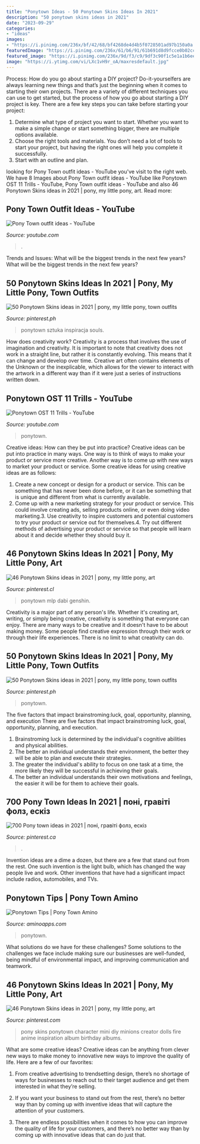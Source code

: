 ```yaml
---
title: "Ponytown Ideas - 50 Ponytown Skins Ideas In 2021"
description: "50 ponytown skins ideas in 2021"
date: "2023-09-29"
categories:
- "ideas"
images:
- "https://i.pinimg.com/236x/bf/42/68/bf4268de4d4b5f0728501ad97b150a0a.jpg"
featuredImage: "https://i.pinimg.com/236x/61/b6/91/61b691d8d9fcce0b02cc2221e66697d3.jpg"
featured_image: "https://i.pinimg.com/236x/9d/f3/c9/9df3c90f1c5e1a1b6ee41af7c6a9aa9d.jpg"
image: "https://i.ytimg.com/vi/LXc1vH9r_oA/maxresdefault.jpg"
---
```



Process: How do you go about starting a DIY project?
Do-it-yourselfers are always learning new things and that’s just the beginning when it comes to starting their own projects. There are a variety of different techniques you can use to get started, but the process of how you go about starting a DIY project is key. 
There are a few key steps you can take before starting your project:

1. Determine what type of project you want to start. Whether you want to make a simple change or start something bigger, there are multiple options available.
2. Choose the right tools and materials. You don’t need a lot of tools to start your project, but having the right ones will help you complete it successfully. 
3. Start with an outline and plan.

	

		
looking for Pony Town outfit ideas - YouTube you've visit to the right web. We have 8 Images about Pony Town outfit ideas - YouTube like Ponytown OST 11 Trills - YouTube, Pony Town outfit ideas - YouTube and also 46 Ponytown Skins ideas in 2021 | pony, my little pony, art. Read more:
		
    
## Pony Town Outfit Ideas - YouTube

<img loading=lazy src="https://i.ytimg.com/vi/PdAcCSYNtcM/maxresdefault.jpg" onerror="this.onerror=null;this.src='https://tse2.mm.bing.net/th?id=OIP.mipQBOBjPm2WLZiEigPT0wHaEK&amp;pid=15.1';" alt="Pony Town outfit ideas - YouTube">

_Source: youtube.com_

>. 

	

Trends and Issues: What will be the biggest trends in the next few years?
What will be the biggest trends in the next few years?

    
## 50 Ponytown Skins Ideas In 2021 | Pony, My Little Pony, Town Outfits

<img loading=lazy src="https://i.pinimg.com/236x/61/b6/91/61b691d8d9fcce0b02cc2221e66697d3.jpg" onerror="this.onerror=null;this.src='https://tse2.mm.bing.net/th?id=OIP.spMiTOhs5L1-7W-7q5aDvAAAAA&amp;pid=15.1';" alt="50 Ponytown Skins ideas in 2021 | pony, my little pony, town outfits">

_Source: pinterest.ph_

>ponytown sztuka inspiracja souls. 

	

How does creativity work?
Creativity is a process that involves the use of imagination and creativity. It is important to note that creativity does not work in a straight line, but rather it is constantly evolving. This means that it can change and develop over time. Creative art often contains elements of the Unknown or the inexplicable, which allows for the viewer to interact with the artwork in a different way than if it were just a series of instructions written down.

    
## Ponytown OST 11 Trills - YouTube

<img loading=lazy src="https://i.ytimg.com/vi/LXc1vH9r_oA/maxresdefault.jpg" onerror="this.onerror=null;this.src='https://tse4.mm.bing.net/th?id=OIP.Y4Sc-ZeUCVYws_dUeMST1gHaEK&amp;pid=15.1';" alt="Ponytown OST 11 Trills - YouTube">

_Source: youtube.com_

>ponytown. 

	

Creative ideas: How can they be put into practice?
Creative ideas can be put into practice in many ways. One way is to think of ways to make your product or service more creative. Another way is to come up with new ways to market your product or service. Some creative ideas for using creative ideas are as follows:
1. Create a new concept or design for a product or service. This can be something that has never been done before, or it can be something that is unique and different from what is currently available.
2. Come up with a new marketing strategy for your product or service. This could involve creating ads, selling products online, or even doing video marketing.3. Use creativity to inspire customers and potential customers to try your product or service out for themselves.4. Try out different methods of advertising your product or service so that people will learn about it and decide whether they should buy it.

    
## 46 Ponytown Skins Ideas In 2021 | Pony, My Little Pony, Art

<img loading=lazy src="https://i.pinimg.com/474x/ca/04/e4/ca04e481dd1a8fa5fd47058137862e40.jpg" onerror="this.onerror=null;this.src='https://tse3.mm.bing.net/th?id=OIP.SEzXE93fU9AbVah4kou4HQAAAA&amp;pid=15.1';" alt="46 Ponytown Skins ideas in 2021 | pony, my little pony, art">

_Source: pinterest.cl_

>ponytown mlp dabi genshin. 

	

Creativity is a major part of any person's life. Whether it's creating art, writing, or simply being creative, creativity is something that everyone can enjoy. There are many ways to be creative and it doesn't have to be about making money. Some people find creative expression through their work or through their life experiences. There is no limit to what creativity can do.

    
## 50 Ponytown Skins Ideas In 2021 | Pony, My Little Pony, Town Outfits

<img loading=lazy src="https://i.pinimg.com/236x/9d/f3/c9/9df3c90f1c5e1a1b6ee41af7c6a9aa9d.jpg" onerror="this.onerror=null;this.src='https://tse3.mm.bing.net/th?id=OIP.2mSORWhNd06QHLeFAV_g6QAAAA&amp;pid=15.1';" alt="50 Ponytown Skins ideas in 2021 | pony, my little pony, town outfits">

_Source: pinterest.ph_

>ponytown. 

	

The five factors that impact brainstroming:luck, goal, opportunity, planning, and execution
There are five factors that impact brainstroming luck, goal, opportunity, planning, and execution. 
1. Brainstroming luck is determined by the individual's cognitive abilities and physical abilities. 
2. The better an individual understands their environment, the better they will be able to plan and execute their strategies. 
3. The greater the individual's ability to focus on one task at a time, the more likely they will be successful in achieving their goals. 
4. The better an individual understands their own motivations and feelings, the easier it will be for them to achieve their goals. 

    
## 700 Pony Town Ideas In 2021 | поні, гравіті фолз, ескіз

<img loading=lazy src="https://i.pinimg.com/474x/20/b4/26/20b42647c1346d7a6316aabe06513074.jpg" onerror="this.onerror=null;this.src='https://tse1.mm.bing.net/th?id=OIP.v5DPOjCTcluZGrVkh-4VCAAAAA&amp;pid=15.1';" alt="700 Pony town ideas in 2021 | поні, гравіті фолз, ескіз">

_Source: pinterest.ca_

>. 

	

Invention ideas are a dime a dozen, but there are a few that stand out from the rest. One such invention is the light bulb, which has changed the way people live and work. Other inventions that have had a significant impact include radios, automobiles, and TVs.

    
## Ponytown Tips | Pony Town Amino

<img loading=lazy src="https://pm1.narvii.com/7330/0c1d0086467f5b2030944c23c093dc545afe6d7br1-720-1280v2_hq.jpg" onerror="this.onerror=null;this.src='https://tse2.mm.bing.net/th?id=OIP.ZqMJGoEsBfHEE5CUXhnDOgHaNK&amp;pid=15.1';" alt="Ponytown Tips | Pony Town Amino">

_Source: aminoapps.com_

>ponytown. 

	

What solutions do we have for these challenges?
Some solutions to the challenges we face include making sure our businesses are well-funded, being mindful of environmental impact, and improving communication and teamwork.

    
## 46 Ponytown Skins Ideas In 2021 | Pony, My Little Pony, Art

<img loading=lazy src="https://i.pinimg.com/236x/bf/42/68/bf4268de4d4b5f0728501ad97b150a0a.jpg" onerror="this.onerror=null;this.src='https://tse2.mm.bing.net/th?id=OIP.hBuNl4--1gNc52c-c0AJ5wAAAA&amp;pid=15.1';" alt="46 Ponytown Skins ideas in 2021 | pony, my little pony, art">

_Source: pinterest.com_

>pony skins ponytown character mini diy minions creator dolls fire anime inspiration album birthday albums. 

	

What are some creative ideas?
Creative ideas can be anything from clever new ways to make money to innovative new ways to improve the quality of life. Here are a few of our favorites: 
1) From creative advertising to trendsetting design, there’s no shortage of ways for businesses to reach out to their target audience and get them interested in what they’re selling.

2) If you want your business to stand out from the rest, there’s no better way than by coming up with inventive ideas that will capture the attention of your customers.

3) There are endless possibilities when it comes to how you can improve the quality of life for your customers, and there’s no better way than by coming up with innovative ideas that can do just that.

